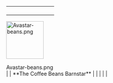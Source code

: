 |                                                                    |     |                               |
|--------------------------------------------------------------------|-----|-------------------------------|
| <figure>                                                           
 <img src="Avastar-beans.png" title="Avastar-beans.png" width="100"  
 alt="Avastar-beans.png" />                                          
 <figcaption aria-hidden="true">Avastar-beans.png</figcaption>       
 </figure>                                                           |     | **The Coffee Beans Barnstar** |
|                                                                    |     |                               |
